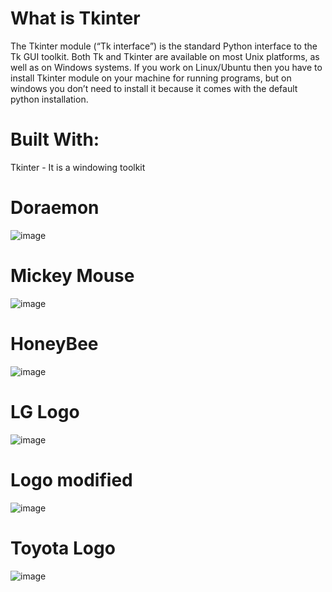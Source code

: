 # What is Tkinter

The Tkinter module (“Tk interface”) is the standard Python interface to the Tk GUI toolkit. Both Tk and Tkinter are available on most Unix platforms, as well as on Windows systems. If you work on Linux/Ubuntu then you have to install Tkinter module on your machine for running programs, but on windows you don’t need to install it because it comes with the default python installation.

#  Built With:
Tkinter - It is a windowing toolkit

# Doraemon
![image](https://user-images.githubusercontent.com/64529469/106380829-d6a3a000-63da-11eb-9803-6b603000b624.png)
# Mickey Mouse
![image](https://user-images.githubusercontent.com/64529469/106381785-38ff9f00-63e1-11eb-9990-8a76bf956357.png)
# HoneyBee
![image](https://user-images.githubusercontent.com/64529469/106381930-128e3380-63e2-11eb-96b5-56078dc14360.png)
# LG Logo
![image](https://user-images.githubusercontent.com/64529469/106502235-1f964a00-64ea-11eb-9fe3-8107808ae596.png)
# Logo modified
![image](https://user-images.githubusercontent.com/64529469/106502972-19549d80-64eb-11eb-81bd-413c59aee491.png)
# Toyota Logo
![image](https://user-images.githubusercontent.com/64529469/106509649-e662d780-64f3-11eb-9486-92cf069d74be.png)


